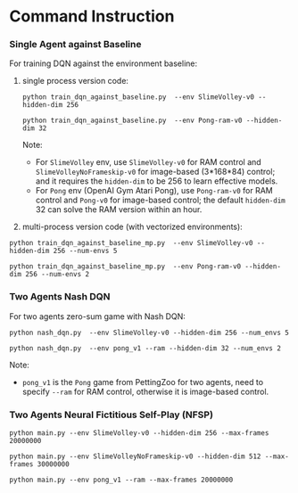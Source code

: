 # Command Instruction

### Single Agent against Baseline

For training DQN against the environment baseline:

1. single process version code:

   `python train_dqn_against_baseline.py  --env SlimeVolley-v0 --hidden-dim 256`

   ```python train_dqn_against_baseline.py  --env Pong-ram-v0 --hidden-dim 32```

   Note: 

   * For `SlimeVolley` env, use `SlimeVolley-v0` for RAM control and `SlimeVolleyNoFrameskip-v0` for image-based (3\*168\*84) control; and it requires the `hidden-dim` to be 256 to learn effective models.
   * For `Pong` env (OpenAI Gym Atari Pong), use `Pong-ram-v0` for RAM control and `Pong-v0` for image-based control; the default `hidden-dim` 32 can solve the RAM version within an hour.

2. multi-process version code (with vectorized environments):

`python train_dqn_against_baseline_mp.py  --env SlimeVolley-v0 --hidden-dim 256 --num-envs 5`

`python train_dqn_against_baseline_mp.py  --env Pong-ram-v0 --hidden-dim 256 --num-envs 2` 

### Two Agents Nash DQN

For two agents zero-sum game with Nash DQN:

`python nash_dqn.py  --env SlimeVolley-v0 --hidden-dim 256 --num_envs 5`

`python nash_dqn.py  --env pong_v1 --ram --hidden-dim 32 --num_envs 2`

Note: 

* `pong_v1` is the `Pong` game from PettingZoo for two agents, need to specify `--ram` for RAM control, otherwise it is image-based control.

### Two Agents Neural Fictitious Self-Play (NFSP)

`python main.py --env SlimeVolley-v0 --hidden-dim 256 --max-frames 20000000`

`python main.py --env SlimeVolleyNoFrameskip-v0 --hidden-dim 512 --max-frames 30000000`

`python main.py --env pong_v1 --ram --max-frames 20000000`

